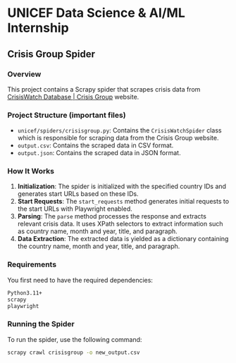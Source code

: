 # UNICEF Data Science & AI/ML Internship

## Crisis Group Spider

### Overview

This project contains a Scrapy spider that scrapes crisis data from [CrisisWatch Database | Crisis Group](https://www.crisisgroup.org/crisiswatch/database) website.

### Project Structure (important files)

- `unicef/spiders/crisisgroup.py`: Contains the `CrisisWatchSpider` class which is responsible for scraping data from the Crisis Group website.
- `output.csv`: Contains the scraped data in CSV format.
- `output.json`: Contains the scraped data in JSON format.


### How It Works

1. **Initialization**: The spider is initialized with the specified country IDs and generates start URLs based on these IDs.
2. **Start Requests**: The `start_requests` method generates initial requests to the start URLs with Playwright enabled.
3. **Parsing**: The `parse` method processes the response and extracts relevant crisis data. It uses XPath selectors to extract information such as country name, month and year, title, and paragraph.
4. **Data Extraction**: The extracted data is yielded as a dictionary containing the country name, month and year, title, and paragraph.

### Requirements
You first need to have the required dependencies:
```txt
Python3.11+
scrapy
playwright
```

### Running the Spider

To run the spider, use the following command:

```bash
scrapy crawl crisisgroup -o new_output.csv
```